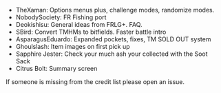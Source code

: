 - TheXaman: Options menus plus, challenge modes, randomize modes.
- NobodySociety: FR Fishing port
- Deokishisu: General ideas from FRLG+. FAQ.
- SBird: Convert TMHMs to bitfields. Faster battle intro
- AsparagusEduardo: Expanded pockets, fixes, TM SOLD OUT system
- Ghoulslash: Item images on first pick up
- Sapphire Jester: Check your much ash your collected with the Soot Sack
- Citrus Bolt: Summary screen

If someone is missing from the credit list please open an issue.

